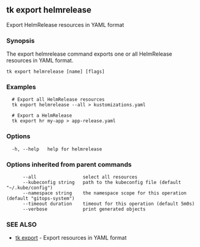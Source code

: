 ## tk export helmrelease

Export HelmRelease resources in YAML format

### Synopsis

The export helmrelease command exports one or all HelmRelease resources in YAML format.

```
tk export helmrelease [name] [flags]
```

### Examples

```
  # Export all HelmRelease resources
  tk export helmrelease --all > kustomizations.yaml

  # Export a HelmRelease
  tk export hr my-app > app-release.yaml

```

### Options

```
  -h, --help   help for helmrelease
```

### Options inherited from parent commands

```
      --all                 select all resources
      --kubeconfig string   path to the kubeconfig file (default "~/.kube/config")
      --namespace string    the namespace scope for this operation (default "gitops-system")
      --timeout duration    timeout for this operation (default 5m0s)
      --verbose             print generated objects
```

### SEE ALSO

* [tk export](tk_export.md)	 - Export resources in YAML format

